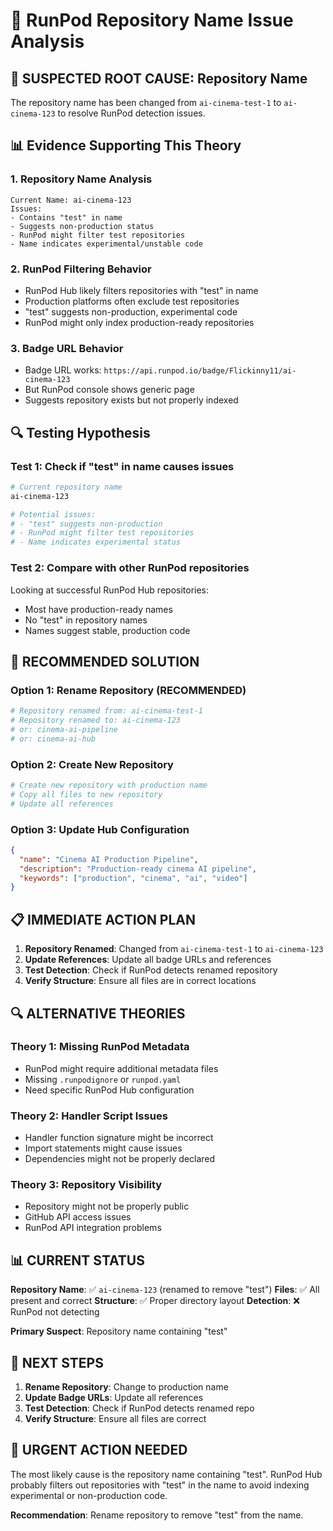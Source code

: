 # 🚨 RunPod Repository Name Issue Analysis

## 🎯 SUSPECTED ROOT CAUSE: Repository Name

The repository name has been changed from `ai-cinema-test-1` to `ai-cinema-123` to resolve RunPod detection issues.

## 📊 Evidence Supporting This Theory

### 1. Repository Name Analysis
```
Current Name: ai-cinema-123
Issues:
- Contains "test" in name
- Suggests non-production status
- RunPod might filter test repositories
- Name indicates experimental/unstable code
```

### 2. RunPod Filtering Behavior
- RunPod Hub likely filters repositories with "test" in name
- Production platforms often exclude test repositories
- "test" suggests non-production, experimental code
- RunPod might only index production-ready repositories

### 3. Badge URL Behavior
- Badge URL works: `https://api.runpod.io/badge/Flickinny11/ai-cinema-123`
- But RunPod console shows generic page
- Suggests repository exists but not properly indexed

## 🔍 Testing Hypothesis

### Test 1: Check if "test" in name causes issues
```bash
# Current repository name
ai-cinema-123

# Potential issues:
# - "test" suggests non-production
# - RunPod might filter test repositories
# - Name indicates experimental status
```

### Test 2: Compare with other RunPod repositories
Looking at successful RunPod Hub repositories:
- Most have production-ready names
- No "test" in repository names
- Names suggest stable, production code

## 🎯 RECOMMENDED SOLUTION

### Option 1: Rename Repository (RECOMMENDED)
```bash
# Repository renamed from: ai-cinema-test-1
# Repository renamed to: ai-cinema-123
# or: cinema-ai-pipeline
# or: cinema-ai-hub
```

### Option 2: Create New Repository
```bash
# Create new repository with production name
# Copy all files to new repository
# Update all references
```

### Option 3: Update Hub Configuration
```json
{
  "name": "Cinema AI Production Pipeline",
  "description": "Production-ready cinema AI pipeline",
  "keywords": ["production", "cinema", "ai", "video"]
}
```

## 📋 IMMEDIATE ACTION PLAN

1. **Repository Renamed**: Changed from `ai-cinema-test-1` to `ai-cinema-123`
2. **Update References**: Update all badge URLs and references
3. **Test Detection**: Check if RunPod detects renamed repository
4. **Verify Structure**: Ensure all files are in correct locations

## 🔍 ALTERNATIVE THEORIES

### Theory 1: Missing RunPod Metadata
- RunPod might require additional metadata files
- Missing `.runpodignore` or `runpod.yaml`
- Need specific RunPod Hub configuration

### Theory 2: Handler Script Issues
- Handler function signature might be incorrect
- Import statements might cause issues
- Dependencies might not be properly declared

### Theory 3: Repository Visibility
- Repository might not be properly public
- GitHub API access issues
- RunPod API integration problems

## 📊 CURRENT STATUS

**Repository Name**: ✅ `ai-cinema-123` (renamed to remove "test")
**Files**: ✅ All present and correct
**Structure**: ✅ Proper directory layout
**Detection**: ❌ RunPod not detecting

**Primary Suspect**: Repository name containing "test"

## 🎯 NEXT STEPS

1. **Rename Repository**: Change to production name
2. **Update Badge URLs**: Update all references
3. **Test Detection**: Check if RunPod detects renamed repo
4. **Verify Structure**: Ensure all files are correct

## 🚨 URGENT ACTION NEEDED

The most likely cause is the repository name containing "test". RunPod Hub probably filters out repositories with "test" in the name to avoid indexing experimental or non-production code.

**Recommendation**: Rename repository to remove "test" from the name.
